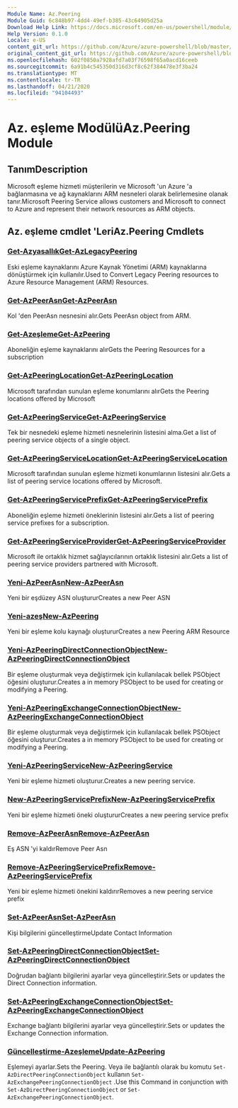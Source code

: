 ```yaml
---
Module Name: Az.Peering
Module Guid: 6c848b97-4dd4-49ef-b385-43c64905d25a
Download Help Link: https://docs.microsoft.com/en-us/powershell/module/az.peering.md
Help Version: 0.1.0
Locale: e-US
content_git_url: https://github.com/Azure/azure-powershell/blob/master/src/Peering/Peering/help/Az.Peering.md
original_content_git_url: https://github.com/Azure/azure-powershell/blob/master/src/Peering/Peering/help/Az.Peering.md
ms.openlocfilehash: 602f0850a7928afd7a03f76598f65a0acd16ceeb
ms.sourcegitcommit: 6a91b4c545350d316d3cf8c62f384478e3f3ba24
ms.translationtype: MT
ms.contentlocale: tr-TR
ms.lasthandoff: 04/21/2020
ms.locfileid: "94104493"
---
```

# <span data-ttu-id="9388f-101">Az. eşleme Modülü</span><span class="sxs-lookup"><span data-stu-id="9388f-101">Az.Peering Module</span></span>
## <span data-ttu-id="9388f-102">Tanım</span><span class="sxs-lookup"><span data-stu-id="9388f-102">Description</span></span>
<span data-ttu-id="9388f-103">Microsoft eşleme hizmeti müşterilerin ve Microsoft 'un Azure 'a bağlanmasına ve ağ kaynaklarını ARM nesneleri olarak belirlemesine olanak tanır.</span><span class="sxs-lookup"><span data-stu-id="9388f-103">Microsoft Peering Service allows customers and Microsoft to connect to Azure and represent their network resources as ARM objects.</span></span>

## <span data-ttu-id="9388f-104">Az. eşleme cmdlet 'Leri</span><span class="sxs-lookup"><span data-stu-id="9388f-104">Az.Peering Cmdlets</span></span>
### [<span data-ttu-id="9388f-105">Get-Azyasallık</span><span class="sxs-lookup"><span data-stu-id="9388f-105">Get-AzLegacyPeering</span></span>](Get-AzLegacyPeering.md)
<span data-ttu-id="9388f-106">Eski eşleme kaynaklarını Azure Kaynak Yönetimi (ARM) kaynaklarına dönüştürmek için kullanılır.</span><span class="sxs-lookup"><span data-stu-id="9388f-106">Used to Convert Legacy Peering resources to Azure Resource Management (ARM) Resources.</span></span> 

### [<span data-ttu-id="9388f-107">Get-AzPeerAsn</span><span class="sxs-lookup"><span data-stu-id="9388f-107">Get-AzPeerAsn</span></span>](Get-AzPeerAsn.md)
<span data-ttu-id="9388f-108">Kol 'den PeerAsn nesnesini alır.</span><span class="sxs-lookup"><span data-stu-id="9388f-108">Gets PeerAsn object from ARM.</span></span>

### [<span data-ttu-id="9388f-109">Get-Azeşleme</span><span class="sxs-lookup"><span data-stu-id="9388f-109">Get-AzPeering</span></span>](Get-AzPeering.md)
<span data-ttu-id="9388f-110">Aboneliğin eşleme kaynaklarını alır</span><span class="sxs-lookup"><span data-stu-id="9388f-110">Gets the Peering Resources for a subscription</span></span>

### [<span data-ttu-id="9388f-111">Get-AzPeeringLocation</span><span class="sxs-lookup"><span data-stu-id="9388f-111">Get-AzPeeringLocation</span></span>](Get-AzPeeringLocation.md)
<span data-ttu-id="9388f-112">Microsoft tarafından sunulan eşleme konumlarını alır</span><span class="sxs-lookup"><span data-stu-id="9388f-112">Gets the Peering locations offered by Microsoft</span></span>

### [<span data-ttu-id="9388f-113">Get-AzPeeringService</span><span class="sxs-lookup"><span data-stu-id="9388f-113">Get-AzPeeringService</span></span>](Get-AzPeeringService.md)
<span data-ttu-id="9388f-114">Tek bir nesnedeki eşleme hizmeti nesnelerinin listesini alma.</span><span class="sxs-lookup"><span data-stu-id="9388f-114">Get a list of peering service objects of a single object.</span></span>

### [<span data-ttu-id="9388f-115">Get-AzPeeringServiceLocation</span><span class="sxs-lookup"><span data-stu-id="9388f-115">Get-AzPeeringServiceLocation</span></span>](Get-AzPeeringServiceLocation.md)
<span data-ttu-id="9388f-116">Microsoft tarafından sunulan eşleme hizmeti konumlarının listesini alır.</span><span class="sxs-lookup"><span data-stu-id="9388f-116">Gets a list of peering service locations offered by Microsoft.</span></span>

### [<span data-ttu-id="9388f-117">Get-AzPeeringServicePrefix</span><span class="sxs-lookup"><span data-stu-id="9388f-117">Get-AzPeeringServicePrefix</span></span>](Get-AzPeeringServicePrefix.md)
<span data-ttu-id="9388f-118">Aboneliğin eşleme hizmeti öneklerinin listesini alır.</span><span class="sxs-lookup"><span data-stu-id="9388f-118">Gets a list of peering service prefixes for a subscription.</span></span>

### [<span data-ttu-id="9388f-119">Get-AzPeeringServiceProvider</span><span class="sxs-lookup"><span data-stu-id="9388f-119">Get-AzPeeringServiceProvider</span></span>](Get-AzPeeringServiceProvider.md)
<span data-ttu-id="9388f-120">Microsoft ile ortaklık hizmet sağlayıcılarının ortaklık listesini alır.</span><span class="sxs-lookup"><span data-stu-id="9388f-120">Gets a list of peering service providers partnered with Microsoft.</span></span>

### [<span data-ttu-id="9388f-121">Yeni-AzPeerAsn</span><span class="sxs-lookup"><span data-stu-id="9388f-121">New-AzPeerAsn</span></span>](New-AzPeerAsn.md)
<span data-ttu-id="9388f-122">Yeni bir eşdüzey ASN oluşturur</span><span class="sxs-lookup"><span data-stu-id="9388f-122">Creates a new Peer ASN</span></span> 

### [<span data-ttu-id="9388f-123">Yeni-azeş</span><span class="sxs-lookup"><span data-stu-id="9388f-123">New-AzPeering</span></span>](New-AzPeering.md)
<span data-ttu-id="9388f-124">Yeni bir eşleme kolu kaynağı oluşturur</span><span class="sxs-lookup"><span data-stu-id="9388f-124">Creates a new Peering ARM Resource</span></span>

### [<span data-ttu-id="9388f-125">Yeni-AzPeeringDirectConnectionObject</span><span class="sxs-lookup"><span data-stu-id="9388f-125">New-AzPeeringDirectConnectionObject</span></span>](New-AzPeeringDirectConnectionObject.md)
<span data-ttu-id="9388f-126">Bir eşleme oluşturmak veya değiştirmek için kullanılacak bellek PSObject öğesini oluşturur.</span><span class="sxs-lookup"><span data-stu-id="9388f-126">Creates a in memory PSObject to be used for creating or modifying a Peering.</span></span>

### [<span data-ttu-id="9388f-127">Yeni-AzPeeringExchangeConnectionObject</span><span class="sxs-lookup"><span data-stu-id="9388f-127">New-AzPeeringExchangeConnectionObject</span></span>](New-AzPeeringExchangeConnectionObject.md)
<span data-ttu-id="9388f-128">Bir eşleme oluşturmak veya değiştirmek için kullanılacak bellek PSObject öğesini oluşturur.</span><span class="sxs-lookup"><span data-stu-id="9388f-128">Creates a in memory PSObject to be used for creating or modifying a Peering.</span></span>

### [<span data-ttu-id="9388f-129">Yeni-AzPeeringService</span><span class="sxs-lookup"><span data-stu-id="9388f-129">New-AzPeeringService</span></span>](New-AzPeeringService.md)
<span data-ttu-id="9388f-130">Yeni bir eşleme hizmeti oluşturur.</span><span class="sxs-lookup"><span data-stu-id="9388f-130">Creates a new peering service.</span></span>

### [<span data-ttu-id="9388f-131">New-AzPeeringServicePrefix</span><span class="sxs-lookup"><span data-stu-id="9388f-131">New-AzPeeringServicePrefix</span></span>](New-AzPeeringServicePrefix.md)
<span data-ttu-id="9388f-132">Yeni bir eşleme hizmeti öneki oluşturur</span><span class="sxs-lookup"><span data-stu-id="9388f-132">Creates a new peering service prefix</span></span>

### [<span data-ttu-id="9388f-133">Remove-AzPeerAsn</span><span class="sxs-lookup"><span data-stu-id="9388f-133">Remove-AzPeerAsn</span></span>](Remove-AzPeerAsn.md)
<span data-ttu-id="9388f-134">Eş ASN 'yi kaldır</span><span class="sxs-lookup"><span data-stu-id="9388f-134">Remove Peer Asn</span></span>

### [<span data-ttu-id="9388f-135">Remove-AzPeeringServicePrefix</span><span class="sxs-lookup"><span data-stu-id="9388f-135">Remove-AzPeeringServicePrefix</span></span>](Remove-AzPeeringServicePrefix.md)
<span data-ttu-id="9388f-136">Yeni bir eşleme hizmeti önekini kaldırır</span><span class="sxs-lookup"><span data-stu-id="9388f-136">Removes a new peering service prefix</span></span>

### [<span data-ttu-id="9388f-137">Set-AzPeerAsn</span><span class="sxs-lookup"><span data-stu-id="9388f-137">Set-AzPeerAsn</span></span>](Set-AzPeerAsn.md)
<span data-ttu-id="9388f-138">Kişi bilgilerini güncelleştirme</span><span class="sxs-lookup"><span data-stu-id="9388f-138">Update Contact Information</span></span>

### [<span data-ttu-id="9388f-139">Set-AzPeeringDirectConnectionObject</span><span class="sxs-lookup"><span data-stu-id="9388f-139">Set-AzPeeringDirectConnectionObject</span></span>](Set-AzPeeringDirectConnectionObject.md)
<span data-ttu-id="9388f-140">Doğrudan bağlantı bilgilerini ayarlar veya güncelleştirir.</span><span class="sxs-lookup"><span data-stu-id="9388f-140">Sets or updates the Direct Connection information.</span></span> 

### [<span data-ttu-id="9388f-141">Set-AzPeeringExchangeConnectionObject</span><span class="sxs-lookup"><span data-stu-id="9388f-141">Set-AzPeeringExchangeConnectionObject</span></span>](Set-AzPeeringExchangeConnectionObject.md)
<span data-ttu-id="9388f-142">Exchange bağlantı bilgilerini ayarlar veya güncelleştirir.</span><span class="sxs-lookup"><span data-stu-id="9388f-142">Sets or updates the Exchange Connection information.</span></span> 

### [<span data-ttu-id="9388f-143">Güncelleştirme-Azeşleme</span><span class="sxs-lookup"><span data-stu-id="9388f-143">Update-AzPeering</span></span>](Update-AzPeering.md)
<span data-ttu-id="9388f-144">Eşlemeyi ayarlar.</span><span class="sxs-lookup"><span data-stu-id="9388f-144">Sets the Peering.</span></span> <span data-ttu-id="9388f-145">Veya ile bağlantılı olarak bu komutu `Set-AzDirectPeeringConnectionObject` kullanın `Set-AzExchangePeeringConnectionObject` .</span><span class="sxs-lookup"><span data-stu-id="9388f-145">Use this Command in conjunction with `Set-AzDirectPeeringConnectionObject` or `Set-AzExchangePeeringConnectionObject`.</span></span>

